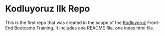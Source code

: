 # Kodluyoruz Ilk Repo
This is the first repo that was created in the scope of the  [Kodluyoruz](kodluyoruz.com) Front-End Bootcamp Training. It includes one README file, one index.html file.